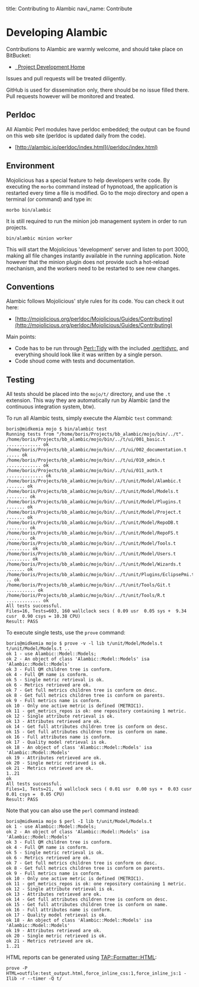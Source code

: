title: Contributing to Alambic
navi_name: Contribute


# Developing Alambic

Contributions to Alambic are warmly welcome, and should take place on BitBucket:

* <a href="https://bitbucket.org/BorisBaldassari/alambic"><i class="fa fa-bitbucket fa-lg"></i> &nbsp; Project Development Home</a>

Issues and pull requests will be treated diligently.

GitHub is used for dissemination only, there should be no issue filled there. Pull requests however will be monitored and treated.

## Perldoc

All Alambic Perl modules have perldoc embedded; the output can be found on this web site (perldoc is updated daily from the code).

* [http://alambic.io/perldoc/index.html](/perldoc/index.html)


## Environment

Mojolicious has a special feature to help developers write code. By executing the `morbo` command instead of hypnotoad, the application is restarted every time a file is modified. Go to the mojo directory and open a terminal (or command) and type in:

    morbo bin/alambic

It is still required to run the minion job management system in order to run projects.

    bin/alambic minion worker

This will start the Mojolicious 'development' server and listen to port 3000, making all file changes instantly available in the running application. Note however that the minion plugin does not provide such a hot-reload mechanism, and the workers need to be restarted to see new changes.

## Conventions

Alambic follows Mojolicious' style rules for its code. You can check it out here:

* [http://mojolicious.org/perldoc/Mojolicious/Guides/Contributing](http://mojolicious.org/perldoc/Mojolicious/Guides/Contributing)

Main points:

* Code has to be run through [Perl::Tidy](http://search.cpan.org/~shancock/Perl-Tidy-20170521/) with the included [.perltidyrc](https://bitbucket.org/BorisBaldassari/alambic/src/53e12e36a356dcda1556261c28f4fff2b8281d63/resources/scripts/releng/perltidyrc?at=master), and everything should look like it was written by a single person.
* Code shoud come with tests and documentation.



## Testing

All tests should be placed into the `mojo/t/` directory, and use the `.t` extension. This way they are automatically run by Alambic (and the continuous integration system, btw).

To run all Alambic tests, simply execute the Alambic `test` command:

    boris@midkemia mojo $ bin/alambic test
    Running tests from "/home/boris/Projects/bb_alambic/mojo/bin/../t".
    /home/boris/Projects/bb_alambic/mojo/bin/../t/ui/001_basic.t ............. ok
    /home/boris/Projects/bb_alambic/mojo/bin/../t/ui/002_documentation.t ..... ok
    /home/boris/Projects/bb_alambic/mojo/bin/../t/ui/010_admin.t ............. ok
    /home/boris/Projects/bb_alambic/mojo/bin/../t/ui/011_auth.t .............. ok
    /home/boris/Projects/bb_alambic/mojo/bin/../t/unit/Model/Alambic.t ....... ok
    /home/boris/Projects/bb_alambic/mojo/bin/../t/unit/Model/Models.t ........ ok
    /home/boris/Projects/bb_alambic/mojo/bin/../t/unit/Model/Plugins.t ....... ok
    /home/boris/Projects/bb_alambic/mojo/bin/../t/unit/Model/Project.t ....... ok
    /home/boris/Projects/bb_alambic/mojo/bin/../t/unit/Model/RepoDB.t ........ ok
    /home/boris/Projects/bb_alambic/mojo/bin/../t/unit/Model/RepoFS.t ........ ok
    /home/boris/Projects/bb_alambic/mojo/bin/../t/unit/Model/Tools.t ......... ok
    /home/boris/Projects/bb_alambic/mojo/bin/../t/unit/Model/Users.t ......... ok
    /home/boris/Projects/bb_alambic/mojo/bin/../t/unit/Model/Wizards.t ....... ok
    /home/boris/Projects/bb_alambic/mojo/bin/../t/unit/Plugins/EclipsePmi.t .. ok
    /home/boris/Projects/bb_alambic/mojo/bin/../t/unit/Tools/Git.t ........... ok
    /home/boris/Projects/bb_alambic/mojo/bin/../t/unit/Tools/R.t ............. ok
    All tests successful.
    Files=16, Tests=603, 160 wallclock secs ( 0.09 usr  0.05 sys +  9.34 cusr  0.90 csys = 10.38 CPU)
    Result: PASS

To execute single tests, use the `prove` command:

    boris@midkemia mojo $ prove -v -l lib t/unit/Model/Models.t
    t/unit/Model/Models.t ..
    ok 1 - use Alambic::Model::Models;
    ok 2 - An object of class 'Alambic::Model::Models' isa 'Alambic::Model::Models'
    ok 3 - Full QM children tree is conform.
    ok 4 - Full QM name is conform.
    ok 5 - Single metric retrieval is ok.
    ok 6 - Metrics retrieved are ok.
    ok 7 - Get full metrics children tree is conform on desc.
    ok 8 - Get full metrics children tree is conform on parents.
    ok 9 - Full metrics name is conform.
    ok 10 - Only one active metric is defined (METRIC1).
    ok 11 - get_metrics_repos is ok: one repository containing 1 metric.
    ok 12 - Single attribute retrieval is ok.
    ok 13 - Attributes retrieved are ok.
    ok 14 - Get full attributes children tree is conform on desc.
    ok 15 - Get full attributes children tree is conform on name.
    ok 16 - Full attributes name is conform.
    ok 17 - Quality model retrieval is ok.
    ok 18 - An object of class 'Alambic::Model::Models' isa 'Alambic::Model::Models'
    ok 19 - Attributes retrieved are ok.
    ok 20 - Single metric retrieved is ok.
    ok 21 - Metrics retrieved are ok.
    1..21
    ok
    All tests successful.
    Files=1, Tests=21,  0 wallclock secs ( 0.01 usr  0.00 sys +  0.03 cusr  0.01 csys =  0.05 CPU)
    Result: PASS

Note that you can also use the `perl` command instead:

    boris@midkemia mojo $ perl -I lib t/unit/Model/Models.t
    ok 1 - use Alambic::Model::Models;
    ok 2 - An object of class 'Alambic::Model::Models' isa 'Alambic::Model::Models'
    ok 3 - Full QM children tree is conform.
    ok 4 - Full QM name is conform.
    ok 5 - Single metric retrieval is ok.
    ok 6 - Metrics retrieved are ok.
    ok 7 - Get full metrics children tree is conform on desc.
    ok 8 - Get full metrics children tree is conform on parents.
    ok 9 - Full metrics name is conform.
    ok 10 - Only one active metric is defined (METRIC1).
    ok 11 - get_metrics_repos is ok: one repository containing 1 metric.
    ok 12 - Single attribute retrieval is ok.
    ok 13 - Attributes retrieved are ok.
    ok 14 - Get full attributes children tree is conform on desc.
    ok 15 - Get full attributes children tree is conform on name.
    ok 16 - Full attributes name is conform.
    ok 17 - Quality model retrieval is ok.
    ok 18 - An object of class 'Alambic::Model::Models' isa 'Alambic::Model::Models'
    ok 19 - Attributes retrieved are ok.
    ok 20 - Single metric retrieved is ok.
    ok 21 - Metrics retrieved are ok.
    1..21

HTML reports can be generated using [TAP::Formatter::HTML](http://search.cpan.org/~spurkis/TAP-Formatter-HTML-0.11/):

    prove -P HTML=outfile:test_output.html,force_inline_css:1,force_inline_js:1 -Ilib -r --timer -Q t/

